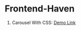 # Frontend-Haven
1. Carousel With CSS: [Demo Link](https://sabit-hasan.github.io/Frontend-Haven/carousel-with-css/)
